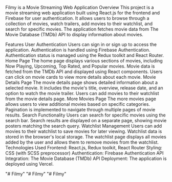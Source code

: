 Filmy is a Movie Streaming Web Application
Overview
This project is a movie streaming web application built using React.js for the frontend and Firebase for user authentication. It allows users to browse through a collection of movies, watch trailers, add movies to their watchlist, and search for specific movies. The application fetches movie data from The Movie Database (TMDb) API to display information about movies.

Features
User Authentication
Users can sign in or sign up to access the application.
Authentication is handled using Firebase Authentication.
Authentication status is managed using the Redux toolkit and React Router.
Home Page
The home page displays various sections of movies, including Now Playing, Upcoming, Top Rated, and Popular movies.
Movie data is fetched from the TMDb API and displayed using React components.
Users can click on movie cards to view more details about each movie.
Movie Details Page
The movie details page shows detailed information about a selected movie.
It includes the movie's title, overview, release date, and an option to watch the movie trailer.
Users can add movies to their watchlist from the movie details page.
More Movies Page
The more movies page allows users to view additional movies based on specific categories.
Pagination is implemented to navigate through multiple pages of movie results.
Search Functionality
Users can search for specific movies using the search bar.
Search results are displayed on a separate page, showing movie posters matching the search query.
Watchlist Management
Users can add movies to their watchlist to save movies for later viewing.
Watchlist data is stored in the browser's local storage.
The watchlist page displays all movies added by the user and allows them to remove movies from the watchlist.
Technologies Used
Frontend: React.js, Redux toolkit, React Router
Styling: CSS (with SCSS preprocessor)
Authentication: Firebase Authentication
API Integration: The Movie Database (TMDb) API
Deployment: The application is deployed using Vercel.








































"# Filmy" 
"# Filmy" 
"# Filmy" 
